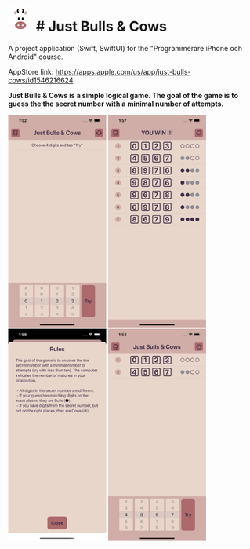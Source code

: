 <h1><img src="JustBullsAndCows_icon.png" alt="JustBullsAndCows" width="50"/> # Just Bulls & Cow‪s‬ </h1>

A project application (Swift, SwiftUI) for the "Programmerare iPhone och Android" course.

AppStore link: https://apps.apple.com/us/app/just-bulls-cows/id1546216624

**Just Bulls & Cows is a simple logical game. The goal of the game is to guess the the secret number with a minimal number of attempts.**
<p float="left">
  <img src="JustBullsAndCows_01.jpg" alt="JustBullsAndCows" width="200"/>
  <img src="JustBullsAndCows_03.jpg" alt="JustBullsAndCows" width="200"/>
  <img src="JustBullsAndCows_04.jpg" alt="JustBullsAndCows" width="200"/>
  <img src="JustBullsAndCows_02.jpg" alt="JustBullsAndCows" width="200"/>
</p>
